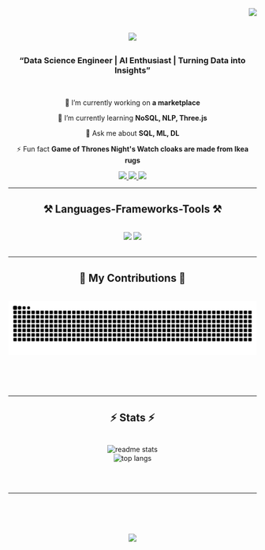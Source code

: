 <img align="right" src="https://visitor-badge.laobi.icu/badge?page_id=Swaroop0507.Swaroop0507" />

<h1 align="center">
    <img src="https://readme-typing-svg.demolab.com?font=Righteous&size=35&center=true&vCenter=true&width=500&height=70&duration=4000&lines=Hi+There!+👋;+I'm+Swaroop+S!" />
</h1>

<h3 align="center">“Data Science Engineer | AI Enthusiast | Turning Data into Insights”</h3>

<br/>

<div align="center">
 
 🔭 I’m currently working on **a marketplace**
 
 🌱 I’m currently learning **NoSQL, NLP, Three.js**

💬 Ask me about **SQL, ML, DL**

⚡ Fun fact **Game of Thrones Night's Watch cloaks are made from Ikea rugs**

 </div>
 
<div align="center"> 
  <a href="mailto:sswaroop0507@gmail.com">
    <img src="https://img.shields.io/badge/Gmail-333333?style=for-the-badge&logo=gmail&logoColor=red" />
  </a>
  <a href="https://linkedin.com/in/swaroop05" target="_blank">
    <img src="https://img.shields.io/badge/LinkedIn-0077B5?style=for-the-badge&logo=linkedin&logoColor=white" target="_blank" />
  </a>
  <a href="https://Swaroop0507.github.io" target="_blank">
     <img src="https://img.shields.io/badge/Portfolio-FF5722?style=for-the-badge&logo=todoist&logoColor=white" target="_blank" />
  </a>
</div>

<hr/>
 
<h2 align="center">⚒️ Languages-Frameworks-Tools ⚒️</h2>
<br/>
<div align="center">
    <img src="https://skillicons.dev/icons?i=react,bootstrap,html,css,vscode,github,figma,tailwind,git,r" />
    <img src="https://skillicons.dev/icons?i=nodejs,python,javascript,express,mongodb,c,java,nextjs,mysql" /><br>
</div>

<br/>
<hr/>

<div align="center">
  <h2>🐍 My Contributions 🐍</h2>
  <br>
  <img alt="snake eating my contributions" src="https://raw.githubusercontent.com/Swaroop0507/Swaroop0507/output/github-contribution-grid-snake.svg" />
  
  <br/><br/><br/>
</div>

<hr/>

<h2 align="center">⚡ Stats ⚡</h2>
<br>
<div align="center">
  
  <!-- Profile Stats -->
  <img width="390" src="https://github-readme-stats.vercel.app/api?username=Swaroop0507&count_private=true&show_icons=true&theme=react&rank_icon=github&border_radius=10" alt="readme stats" />
  <br/>
  
  <!-- Top Languages -->
  <img width="325" align="center" src="https://github-readme-stats.vercel.app/api/top-langs/?username=Swaroop0507&hide=HTML&langs_count=8&layout=compact&theme=react&border_radius=10&size_weight=0.5&count_weight=0.5&exclude_repo=github-readme-stats" alt="top langs" />
  
  <br/><br/>

</div>

<hr/>
<br/>

<h1 align="center">
    <img src="https://readme-typing-svg.demolab.com?font=Righteous&size=35&center=true&vCenter=true&width=500&height=70&duration=4000&lines=Thank+You+for+Visiting!+😊" />
</h1>
